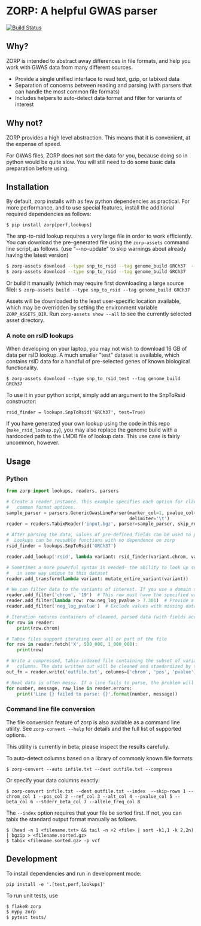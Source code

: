 # ZORP: A helpful GWAS parser

[![Build Status](https://api.travis-ci.org/abought/zorp.svg?branch=develop)](https://api.travis-ci.org/abought/zorp)

## Why?
ZORP is intended to abstract away differences in file formats, and help you work with GWAS data from many 
different sources.

- Provide a single unified interface to read text, gzip, or tabixed data
- Separation of concerns between reading and parsing (with parsers that can handle the most common file formats)
- Includes helpers to auto-detect data format and filter for variants of interest 

## Why not?
ZORP provides a high level abstraction. This means that it is convenient, at the expense of speed.

For GWAS files, ZORP does not sort the data for you, because doing so in python would be quite slow. You will still 
need to do some basic data preparation before using.

## Installation
By default, zorp installs with as few python dependencies as practical. For more performance, and to use special
 features, install the additional required dependencies as follows: 

`$ pip install zorp[perf,lookups]`

The snp-to-rsid lookup requires a very large file in order to work efficiently. You can download the pre-generated file
using the `zorp-assets` command line script, as follows.
 (use "--no-update" to skip warnings about already having the latest version)

```bash
$ zorp-assets download --type snp_to_rsid --tag genome_build GRCh37  --no-update
$ zorp-assets download --type snp_to_rsid --tag genome_build GRCh37
```

Or build it manually (which may require first downloading a large source file):
`$ zorp-assets build --type snp_to_rsid --tag genome_build GRCh37`

Assets will be downloaded to the least user-specific location available, which may be overridden by setting the
 environment variable `ZORP_ASSETS_DIR`. Run `zorp-assets show --all` to see the currently selected asset directory.
 

### A note on rsID lookups
When developing on your laptop, you may not wish to download 16 GB of data per rsID lookup. A much smaller "test"
 dataset is available, which contains rsID data for a handful of pre-selected genes of known biological functionality.

`$ zorp-assets download --type snp_to_rsid_test --tag genome_build GRCh37`

To use it in your python script, simply add an argument to the SnpToRsid constructor: 

`rsid_finder = lookups.SnpToRsid('GRCh37', test=True)`

If you have generated your own lookup using the code in this repo (`make_rsid_lookup.py`), you may also replace 
the genome build with a hardcoded path to the LMDB file of lookup data. This use case is fairly uncommon, however.

## Usage
### Python
```python
from zorp import lookups, readers, parsers

# Create a reader instance. This example specifies each option for clarity, but sniffers are provided to auto-detect 
#   common format options.
sample_parser = parsers.GenericGwasLineParser(marker_col=1, pvalue_col=2, is_neg_log_pvalue=True,
                                              delimiter='\t')
reader = readers.TabixReader('input.bgz', parser=sample_parser, skip_rows=1, skip_errors=True)

# After parsing the data, values of pre-defined fields can be used to perform lookups for the value of one field
#  Lookups can be reusable functions with no dependence on zorp
rsid_finder = lookups.SnpToRsid('GRCh37')

reader.add_lookup('rsid', lambda variant: rsid_finder(variant.chrom, variant.pos, variant.ref, variant.alt))

# Sometimes a more powerful syntax is needed- the ability to look up several fields at once, or clean up parsed data 
#   in some way unique to this dataset 
reader.add_transform(lambda variant: mutate_entire_variant(variant))

# We can filter data to the variants of interest. If you use a domain specific parser, columns can be referenced by name
reader.add_filter('chrom', '19')  # This row must have the specified value for the "chrom" field
reader.add_filter(lambda row: row.neg_log_pvalue > 7.301)  # Provide a function that can operate on all parsed fields
reader.add_filter('neg_log_pvalue')  # Exclude values with missing data for the named field  

# Iteration returns containers of cleaned, parsed data (with fields accessible by name).
for row in reader:
    print(row.chrom)

# Tabix files support iterating over all or part of the file
for row in reader.fetch('X', 500_000, 1_000_000):
    print(row)

# Write a compressed, tabix-indexed file containing the subset of variants that match filters, choosing only specific 
#   columns. The data written out will be cleaned and standardized by the parser into a well-defined format. 
out_fn = reader.write('outfile.txt', columns=['chrom', 'pos', 'pvalue'], make_tabix=True)

# Real data is often messy. If a line fails to parse, the problem will be recorded.
for number, message, raw_line in reader.errors:
    print('Line {} failed to parse: {}'.format(number, message))

```

### Command line file conversion
The file conversion feature of zorp is also available as a command line utility. See `zorp-convert --help` for details
and the full list of supported options.

This utility is currently in beta; please inspect the results carefully.

To auto-detect columns based on a library of commonly known file formats:

`$ zorp-convert --auto infile.txt --dest outfile.txt --compress`

Or specify your data columns exactly: 

`$ zorp-convert infile.txt --dest outfile.txt --index  --skip-rows 1 --chrom_col 1 --pos_col 2 --ref_col 3 --alt_col 4 --pvalue_col 5 --beta_col 6 --stderr_beta_col 7 --allele_freq_col 8`

The `--index` option requires that your file be sorted first. If not, you can tabix the standard output format manually 
as follows.

```
$ (head -n 1 <filename.txt> && tail -n +2 <file> | sort -k1,1 -k 2,2n) | bgzip > <filename.sorted.gz>
$ tabix <filename.sorted.gz> -p vcf
```

## Development

To install dependencies and run in development mode:

`pip install -e '.[test,perf,lookups]'`

To run unit tests, use

```bash
$ flake8 zorp
$ mypy zorp
$ pytest tests/
```
